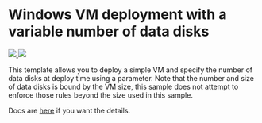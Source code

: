 # Windows VM deployment with a variable number of data disks

<a href="https://portal.azure.com/#create/Microsoft.Template/uri/https%3A%2F%2Fraw.githubusercontent.com%2FAzure%2Fazure-quickstart-templates%2Fmaster%2F101-vm-windows-copy-datadisks%2Fazuredeploy.json" target="_blank">
    <img src="http://azuredeploy.net/deploybutton.png"/>
</a>
<a href="http://armviz.io/#/?load=https%3A%2F%2Fraw.githubusercontent.com%2FAzure%2Fazure-quickstart-templates%2Fmaster%2F101-vm-windows-copy-datadisks%2Fazuredeploy.json" target="_blank">
    <img src="http://armviz.io/visualizebutton.png"/>
</a>

This template allows you to deploy a simple VM and specify the number of data disks at deploy time using a parameter.  Note that the number and size of data disks is bound by the VM size, this sample does not attempt to enforce those rules beyond the size used in this sample.

Docs are <a href="https://docs.microsoft.com/en-us/azure/virtual-machines/virtual-machines-windows-sizes" target="_blank">here</a> if you want the details.

